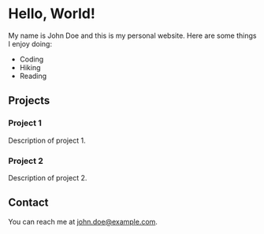 # Hello, World!

My name is John Doe and this is my personal website. Here are some things I enjoy doing:

- Coding
- Hiking
- Reading

## Projects

### Project 1

Description of project 1.

### Project 2

Description of project 2.

## Contact

You can reach me at john.doe@example.com.
